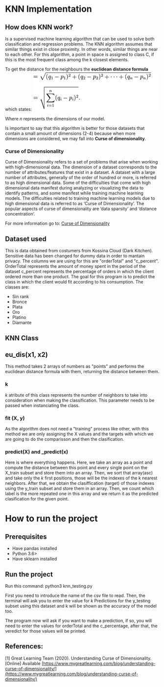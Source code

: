 # KNN Implementation

## How does KNN work?
Is a supervised machine learning algorithm that can be used to solve both classification and regression problems. 
The KNN algorithm assumes that similar things exist in close proximity. In other words, similar things are near to each other. For this algorithm, a point in space is assigned to class C, if this is the most frequent class among the k closest elements.

To get the distance for the neighbours the **euclidean distance formula** which states:
![Euclidean Formula](euclidian.png "Figure 1: Euclidean distance formula")

Where _n_ represents the dimensions of our model. 

Is important to say that this algorithm is better for those datasets that contain a small amount of dimensions (2-4) because when more dimensions are considered, we may fall into **Curse of dimensionality**.

### Curse of Dimensionality
Curse of Dimensionality refers to a set of problems that arise when working with high-dimensional data. The dimension of a dataset corresponds to the number of attributes/features that exist in a dataset. A dataset with a large number of attributes, generally of the order of hundred or more, is referred to as high dimensional data. Some of the difficulties that come with high dimensional data manifest during analyzing or visualizing the data to identify patterns, and some manifest while training machine learning models. The difficulties related to training machine learning models due to high dimensional data is referred to as ‘Curse of Dimensionality’. The popular aspects of curse of dimensionality are ‘data sparsity’ and ‘distance concentration’.

For more information go to: [Curse of Dimensionality](https://www.mygreatlearning.com/blog/understanding-curse-of-dimensionality/)


## Dataset used
This is data obtained from costumers from Kossina Cloud (Dark Kitchen). Sensitive data has been changed for dummy data in order to mantain privacy. 
The columns we are using for this are "orderTotal" and "c_percent".
OrderTotal represents the amount of money spent in the period of the dataset
c_percent represents the percentage of orders in which the client ordered more than one product. 
The goal for this program is to predict the class in which the client would fit according to his consumption. The classes are:
- Sin rank
- Bronce
- Plata
- Oro
- Platino
- Diamante


## KNN Class

## eu_dis(x1, x2)
This method takes 2 arrays of numbers as "points" and performs the euclidean distance formula with them, returning the distance between them.
### k
_k_ atribute of this class represents the number of neighbors to take into consideration when making the classification. This parameter needs to be passed when instanciating the class.

### fit (X, y)
As the algorithm does not need a "training" process like other, with this method we are only assigning the X values and the targets with which we are going to do the comparisson and then the clasification.

### predict(X) and _predict(x)
Here is where everything happens. Here, we take an array as a point and compute the distance between this point and every single point on the X_train subset and store them into an array. 
Then, we sort that array(asc) and take only the _k_ first positions, those will be the indexes of the k nearest neighbors. 
After that, we obtain the clasiffication (target) of those indexes using the y_train subset and store them in an array.
Then, we count which label is the more repeated one in this array and we return it as the predicted clasification for the given point.


# How to run the project
## Prerequisites
- Have pandas installed
- Python 3.6>
- Have sklearn installed

## Run the project
Run this command: 
python3 knn_testing.py

First you need to introduce the name of the csv file to read. 
Then, the terminal will ask you to enter the value for k 
Predictions for the y_testing subset using this dataset and k will be shown as the accuracy of the model too.

The program now will ask if you want to make a prediction, if so, you will need to enter the values for orderTotal and the c_percentage, after that, the veredict for those values will be printed. 



## References:
[1] Great Learning Team (2020). Understanding Curse of Dimensionality. [Online] Available [https://www.mygreatlearning.com/blog/understanding-curse-of-dimensionality/](https://www.mygreatlearning.com/blog/understanding-curse-of-dimensionality/)
